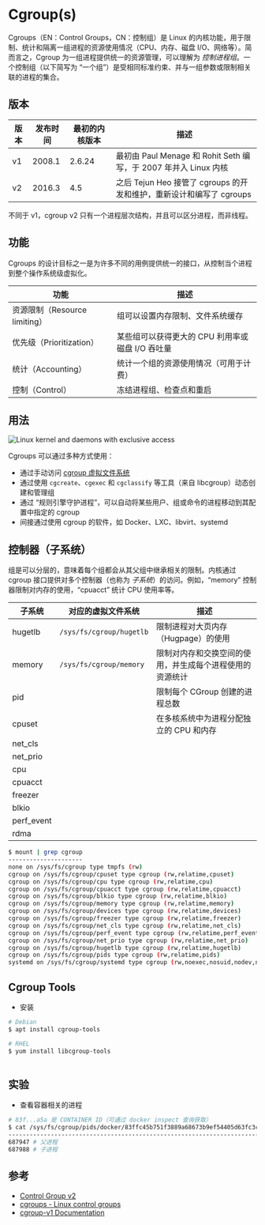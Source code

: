 # Cgroup(s)

Cgroups（EN：Control Groups，CN：控制组）是 Linux 的内核功能，用于限制、统计和隔离一组进程的资源使用情况（CPU、内存、磁盘 I/O、网络等）。简而言之，Cgroup 为一组进程提供统一的资源管理，可以理解为 _控制进程组_。一个控制组（以下简写为 “一个组”）是受相同标准约束、并与一组参数或限制相关联的进程的集合。

## 版本

| 版本 | 发布时间 | 最初的内核版本 | 描述                                                                 |
| ---- | -------- | -------------- | -------------------------------------------------------------------- |
| v1   | 2008.1   | 2.6.24         | 最初由 Paul Menage 和 Rohit Seth 编写，于 2007 年并入 Linux 内核     |
| v2   | 2016.3   | 4.5            | 之后 Tejun Heo 接管了 cgroups 的开发和维护，重新设计和编写了 cgroups |

不同于 v1，cgroup v2 只有一个进程层次结构，并且可以区分进程，而非线程。

## 功能

Cgroups 的设计目标之一是为许多不同的用例提供统一的接口，从控制当个进程到整个操作系统级虚拟化。

| 功能                          | 描述                                             |
| ----------------------------- | ------------------------------------------------ |
| 资源限制（Resource limiting） | 组可以设置内存限制、文件系统缓存                 |
| 优先级（Prioritization）      | 某些组可以获得更大的 CPU 利用率或磁盘 I/O 吞吐量 |
| 统计（Accounting）            | 统计一个组的资源使用情况（可用于计费）           |
| 控制（Control）               | 冻结进程组、检查点和重启                         |

## 用法

![Linux kernel and daemons with exclusive access](https://upload.wikimedia.org/wikipedia/commons/4/44/Linux_kernel_and_daemons_with_exclusive_access.svg)

Cgroups 可以通过多种方式使用：

* 通过手动访问 [cgroup 虚拟文件系统](../fs/vfs/cgroup/README.md)
* 通过使用 `cgcreate`、`cgexec` 和 `cgclassify` 等工具（来自 libcgroup）动态创建和管理组
* 通过 “规则引擎守护进程”，可以自动将某些用户、组或命令的进程移动到其配置中指定的 cgroup
* 间接通过使用 cgroup 的软件，如 Docker、LXC、libvirt、systemd

## 控制器（子系统）

组是可以分层的，意味着每个组都会从其父组中继承相关的限制。内核通过 cgroup 接口提供对多个控制器（也称为 _子系统_）的访问。例如，“memory” 控制器限制对内存的使用，“cpuacct” 统计 CPU 使用率等。

| 子系统     | 对应的虚拟文件系统       | 描述                                                     |
| ---------- | ------------------------ | -------------------------------------------------------- |
| hugetlb    | `/sys/fs/cgroup/hugetlb` | 限制进程对大页内存（Hugpage）的使用                      |
| memory     | `/sys/fs/cgroup/memory`  | 限制对内存和交换空间的使用，并生成每个进程使用的资源统计 |
| pid        |                          | 限制每个 CGroup 创建的进程总数                           |
| cpuset     |                          | 在多核系统中为进程分配独立的 CPU 和内存                  |
| net_cls    |                          |                                                          |
| net_prio   |                          |                                                          |
| cpu        |                          |                                                          |
| cpuacct    |                          |                                                          |
| freezer    |                          |                                                          |
| blkio      |                          |                                                          |
| perf_event |                          |                                                          |
| rdma       |                          |                                                          |

```sh
$ mount | grep cgroup
---------------------
none on /sys/fs/cgroup type tmpfs (rw)
cgroup on /sys/fs/cgroup/cpuset type cgroup (rw,relatime,cpuset)
cgroup on /sys/fs/cgroup/cpu type cgroup (rw,relatime,cpu)
cgroup on /sys/fs/cgroup/cpuacct type cgroup (rw,relatime,cpuacct)
cgroup on /sys/fs/cgroup/blkio type cgroup (rw,relatime,blkio)
cgroup on /sys/fs/cgroup/memory type cgroup (rw,relatime,memory)
cgroup on /sys/fs/cgroup/devices type cgroup (rw,relatime,devices)
cgroup on /sys/fs/cgroup/freezer type cgroup (rw,relatime,freezer)
cgroup on /sys/fs/cgroup/net_cls type cgroup (rw,relatime,net_cls)
cgroup on /sys/fs/cgroup/perf_event type cgroup (rw,relatime,perf_event)
cgroup on /sys/fs/cgroup/net_prio type cgroup (rw,relatime,net_prio)
cgroup on /sys/fs/cgroup/hugetlb type cgroup (rw,relatime,hugetlb)
cgroup on /sys/fs/cgroup/pids type cgroup (rw,relatime,pids)
systemd on /sys/fs/cgroup/systemd type cgroup (rw,noexec,nosuid,nodev,none,name=systemd)
```

## Cgroup Tools

* 安装

```sh
# Debian
$ apt install cgroup-tools

# RHEL
$ yum install libcgroup-tools
```

```sh

```

## 实验

* 查看容器相关的进程

```sh
# 83f...a5a 是 CONTAINER ID（可通过 docker inspect 查询获取）
$ cat /sys/fs/cgroup/pids/docker/83ffc45b751f3889a68673b9ef54405d63fc3c76bad9be676116aa8034c6fa5a/tasks
-------------------------------------------------------------------------------------------------------
687947 # 父进程
687988 # 子进程
```

## 参考

* [Control Group v2](https://www.kernel.org/doc/html/latest/admin-guide/cgroup-v2.html)
* [cgroups - Linux control groups](http://man7.org/linux/man-pages/man7/cgroups.7.html)
* [cgroup-v1 Documentation](https://github.com/torvalds/linux/tree/master/Documentation/cgroup-v1)
